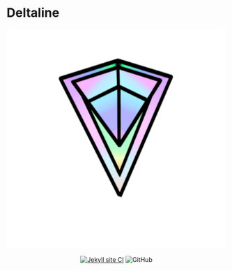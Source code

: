 # Deltaline

<div align=center>
<img type="image/x-icon" src="assets/Deltaline Logo Release V3 (512 Resize).svg">

[![Jekyll site CI](https://github.com/No767/Deltaline/actions/workflows/jekyll.yml/badge.svg?branch=master)](https://github.com/No767/Deltaline/actions/workflows/jekyll.yml) <img alt="GitHub" src="https://img.shields.io/github/license/No767/Deltaline">